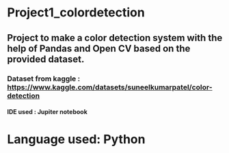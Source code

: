 # Project1_colordetection
## Project to make a color detection system with the help of Pandas and Open CV based on the provided dataset.
### Dataset from kaggle : https://www.kaggle.com/datasets/suneelkumarpatel/color-detection
#### IDE used : Jupiter notebook
# Language used: Python
